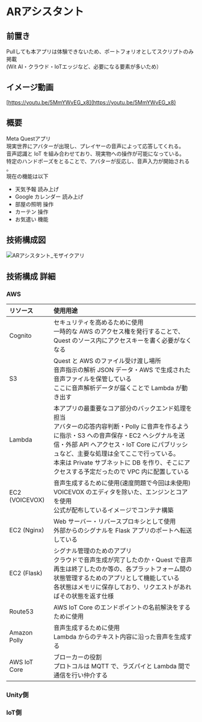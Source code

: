 # ARアシスタント
## 前置き
Pullしても本アプリは体験できないため、ポートフォリオとしてスクリプトのみ掲載  
(Wit AI・クラウド・IoTエッジなど、必要になる要素が多いため）

## イメージ動画
[https://youtu.be/5MmYWvEG_x8](https://youtu.be/5MmYWvEG_x8)  

## 概要
Meta Questアプリ  
現実世界にアバターが出現し、プレイヤーの音声によって応答してくれる。  
音声認識と IoT を組み合わせており、現実物への操作が可能になっている。  
特定のハンドポーズをとることで、アバターが反応し、音声入力が開始される 。   
現在の機能は以下  
  + 天気予報 読み上げ  
  + Google カレンダー 読み上げ  
  + 部屋の照明 操作  
  + カーテン 操作  
  + お気遣い 機能

## 技術構成図
![ARアシスタント_モザイクアリ](https://github.com/ksk-14/ARassistant/assets/109534137/2e86b7cc-350d-40b7-b7e6-f1e497b98099)

## 技術構成 詳細
### AWS

| リソース | 使用用途 |
| :-------- | :--- |
| Cognito | セキュリティを高めるために使用 <br> 一時的な AWS のアクセス権を発行することで、Quest のソース内にアクセスキーを書く必要がなくなる|
| S3 | Quest と AWS のファイル受け渡し場所 <br> 音声指示の解析 JSON データ・AWS で生成された音声ファイルを保管している <br> ここに音声解析データが届くことで Lambda が動き出す|
| Lambda | 本アプリの最重要なコア部分のバックエンド処理を担当 <br> アバターの応答内容判断・Polly に音声を作るように指示・S3 への音声保存・EC2 へシグナルを送信・外部 API へアクセス・IoT Core にパブリッシュなど、主要な処理は全てここで行っている。<br> 本来は Private サブネットに DB を作り、そこにアクセスする予定だったので VPC 内に配置している|
| EC2 (VOICEVOX) | 音声生成するために使用(速度問題で今回は未使用) <br> VOICEVOX のエディタを除いた、エンジンとコアを使用 <br> 公式が配布しているイメージでコンテナ構築|
| EC2 (Nginx) | Web サーバー・リバースプロキシとして使用 <br> 外部からのシグナルを Flask アプリのポートへ転送している |
| EC2 (Flask) | シグナル管理のためのアプリ <br> クラウドで音声生成が完了したのか・Quest で音声再生は終了したのか等の、各プラットフォーム間の状態管理するためのアプリとして機能している <br> 各状態はメモリに保存しており、リクエストがあればその状態を返す仕様 |
| Route53 | AWS IoT Core のエンドポイントの名前解決をするために使用 |
| Amazon Polly | 音声生成するために使用 <br> Lambda からのテキスト内容に沿った音声を生成する|
| AWS IoT Core | ブローカーの役割 <br> プロトコルは MQTT で、ラズパイと Lambda 間で通信を行い仲介する|

### Unity側
### IoT側
